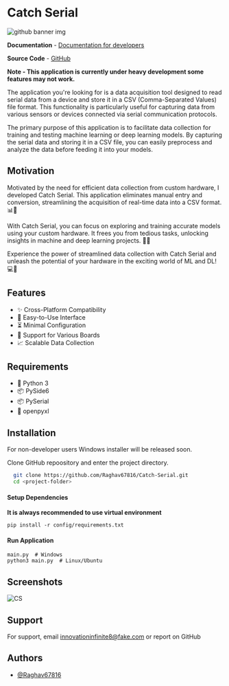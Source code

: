 
# Catch Serial



![github banner img](https://github.com/Raghav67816/Catch-Serial/assets/73534350/a4e249ab-8b24-40c2-b8e4-65c178815ab8)



**Documentation** - [Documentation for developers](https://example.com)

**Source Code** - [GitHub](https://github.com/Raghav67816/Catch-Serial)

****Note - This application is currently under heavy development some features may not work.****


The application you're looking for is a data acquisition tool designed to read serial data from a device and store it in a CSV (Comma-Separated Values) file format. This functionality is particularly useful for capturing data from various sensors or devices connected via serial communication protocols.

The primary purpose of this application is to facilitate data collection for training and testing machine learning or deep learning models. By capturing the serial data and storing it in a CSV file, you can easily preprocess and analyze the data before feeding it into your models.





## Motivation

Motivated by the need for efficient data collection from custom hardware, I developed Catch Serial. This application eliminates manual entry and conversion, streamlining the acquisition of real-time data into a CSV format. 📊🎣

With Catch Serial, you can focus on exploring and training accurate models using your custom hardware. It frees you from tedious tasks, unlocking insights in machine and deep learning projects. 🚀💡

Experience the power of streamlined data collection with Catch Serial and unleash the potential of your hardware in the exciting world of ML and DL! 💻🔬

## Features

- ✨ Cross-Platform Compatibility
- 🎯 Easy-to-Use Interface
- ⏳ Minimal Configuration
- 🔌 Support for Various Boards
- 📈 Scalable Data Collection



## Requirements
- 🐍 Python 3
- 📦 PySide6
- 📦 PySerial
- 📁 openpyxl
## Installation

For non-developer users Windows installer will be released soon.

Clone GitHub repoository and enter the project directory.

```bash
  git clone https://github.com/Raghav67816/Catch-Serial.git
  cd <project-folder>
```

#### Setup Dependencies
**It is always recommended to use virtual environment**
```
pip install -r config/requirements.txt
```

#### Run Application
```
main.py  # Windows
python3 main.py  # Linux/Ubuntu
```


## Screenshots


![CS](https://github.com/Raghav67816/Catch-Serial/assets/73534350/1d411c98-665d-4ccc-afba-b4f42cd4b351)


## Support

For support, email innovationinfinite8@fake.com or report on GitHub


## Authors

- [@Raghav67816](https://www.github.com/octokatherine)

